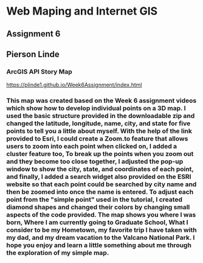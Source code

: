 # Web Maping and Internet GIS
## Assignment 6
## Pierson Linde

### ArcGIS API Story Map
<https://plinde1.github.io/Week6Assignment/index.html>

### This map was created based on the Week 6 assignment videos which show how to develop individual points on a 3D map. I used the basic structure provided in the downloadable zip and changed the latitude, longitude, name, city, and state for five points to tell you a little about myself. With the help of the link provided to Esri, I could create a Zoom.to feature that allows users to zoom into each point when clicked on, I added a cluster feature too, To break up the points when you zoom out and they become too close together, I adjusted the pop-up window to show the city, state, and coordinates of each point, and finally, I added a search widget also provided on the ESRI website so that each point could be searched by city name and then be zoomed into once the name is entered. To adjust each point from the "simple point" used in the tutorial, I created diamond shapes and changed their colors by changing small aspects of the code provided. The map shows you where I was born, Where I am currently going to Graduate School, What I consider to be my Hometown, my favorite trip I have taken with my dad, and my dream vacation to the Valcano National Park. I hope you enjoy and learn a little something about me through the exploration of my simple map.

